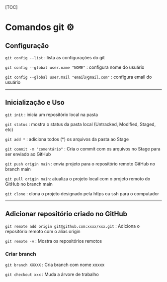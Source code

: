 [TOC]

# Comandos git :gear:



## Configuração

`git config --list` : lista as configurações do git

`git config --global user.name "NOME"` : configura nome do usuário

`git config --global user.mail "email@gmail.com"` : configura email do usuário

___

## Inicialização e Uso

`git init` : inicia um repositório local na pasta

`git status` : mostra o status da pasta local (Untracked, Modified, Staged, etc)

`git add *` : adiciona todos (*) os arquivos da pasta ao Stage

`git commit -m "comentário"` : Cria o commit com os arquivos no Stage para ser enviado ao GitHub

`git push origin main` : envia projeto para o repositório remoto GitHub no branch main

`git pull origin main`: atualiza o projeto local com o projeto remoto do GitHub no branch main

`git clone` : clona o projeto designado pela https ou ssh para o computador

___

## Adicionar repositório criado no GitHub

`git remote add origin git@github.com:xxxx/xxx.git` :  Adiciona o repositório remoto com o alias origin

`git remote -v` : Mostra os repositórios remotos

### Criar branch

`git branch XXXXX`  : Cria branch com nome xxxxx

`git checkout xxx` : Muda a árvore de trabalho
